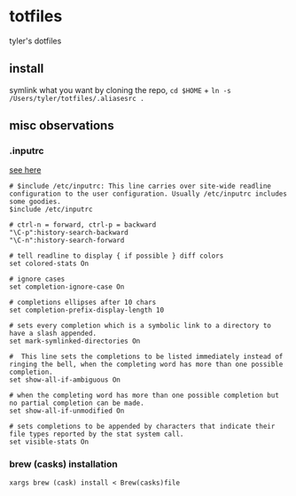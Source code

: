 # totfiles

tyler's dotfiles

## install

symlink what you want by cloning the repo, `cd $HOME` + `ln -s /Users/tyler/totfiles/.aliasesrc .`

## misc observations

### .inputrc

[see here](https://www.topbug.net/blog/2017/07/31/inputrc-for-humans/)

```
# $include /etc/inputrc: This line carries over site-wide readline configuration to the user configuration. Usually /etc/inputrc includes some goodies.
$include /etc/inputrc

# ctrl-n = forward, ctrl-p = backward
"\C-p":history-search-backward
"\C-n":history-search-forward

# tell readline to display { if possible } diff colors
set colored-stats On

# ignore cases
set completion-ignore-case On

# completions ellipses after 10 chars
set completion-prefix-display-length 10

# sets every completion which is a symbolic link to a directory to have a slash appended.
set mark-symlinked-directories On

#  This line sets the completions to be listed immediately instead of ringing the bell, when the completing word has more than one possible completion.
set show-all-if-ambiguous On

# when the completing word has more than one possible completion but no partial completion can be made.
set show-all-if-unmodified On

# sets completions to be appended by characters that indicate their file types reported by the stat system call.
set visible-stats On
```

### brew (casks) installation

`xargs brew (cask) install < Brew(casks)file`